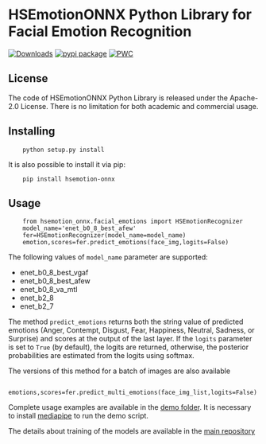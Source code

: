 # HSEmotionONNX Python Library for Facial Emotion Recognition
[![Downloads](https://static.pepy.tech/personalized-badge/hsemotion_onnx?period=total&units=international_system&left_color=grey&right_color=blue&left_text=pip%20installs)](https://pepy.tech/project/hsemotion_onnx)
[![pypi package](https://img.shields.io/badge/version-v0.3.0-blue)](https://pypi.org/project/hsemotion_onnx)
[![PWC](https://img.shields.io/endpoint.svg?url=https://paperswithcode.com/badge/classifying-emotions-and-engagement-in-online/facial-expression-recognition-on-affectnet)](https://paperswithcode.com/sota/facial-expression-recognition-on-affectnet?p=classifying-emotions-and-engagement-in-online)

## License

The code of HSEmotionONNX Python Library is released under the Apache-2.0 License. There is no limitation for both academic and commercial usage.

## Installing

```
    python setup.py install
```

It is also possible to install it via pip:
```
    pip install hsemotion-onnx
```


## Usage

```
    from hsemotion_onnx.facial_emotions import HSEmotionRecognizer
    model_name='enet_b0_8_best_afew'
    fer=HSEmotionRecognizer(model_name=model_name)
    emotion,scores=fer.predict_emotions(face_img,logits=False)
```

The following values of `model_name` parameter are supported:
- enet_b0_8_best_vgaf
- enet_b0_8_best_afew
- enet_b0_8_va_mtl
- enet_b2_8
- enet_b2_7

The method `predict_emotions` returns both the string value of predicted emotions (Anger, Contempt, Disgust, Fear, Happiness, Neutral, Sadness, or Surprise) and scores at the output of the last layer. 
If the `logits` parameter is set to `True` (by default), the logits are returned, otherwise, the posterior probabilities are estimated from the logits using softmax.


The versions of this method for a batch of images are also available
```
    emotions,scores=fer.predict_multi_emotions(face_img_list,logits=False)
```

Complete usage examples are available in the [demo folder](demo). It is necessary to install [mediapipe](https://google.github.io/mediapipe/) to run the demo script.

The details about training of the models are available in the [main repository](https://github.com/HSE-asavchenko/face-emotion-recognition)

